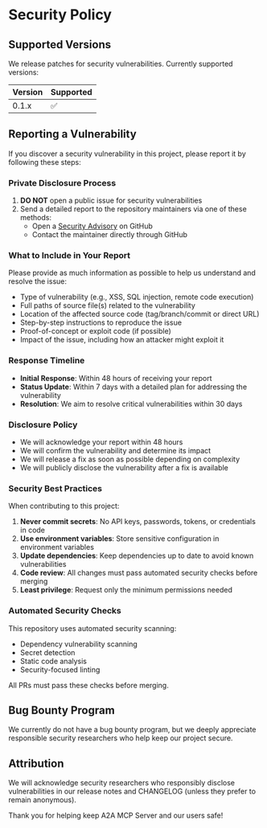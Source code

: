 # Security Policy

## Supported Versions

We release patches for security vulnerabilities. Currently supported versions:

| Version | Supported          |
| ------- | ------------------ |
| 0.1.x   | :white_check_mark: |

## Reporting a Vulnerability

If you discover a security vulnerability in this project, please report it by following these steps:

### Private Disclosure Process

1. **DO NOT** open a public issue for security vulnerabilities
2. Send a detailed report to the repository maintainers via one of these methods:
   - Open a [Security Advisory](https://github.com/Scarmonit/A2A/security/advisories/new) on GitHub
   - Contact the maintainer directly through GitHub

### What to Include in Your Report

Please provide as much information as possible to help us understand and resolve the issue:

- Type of vulnerability (e.g., XSS, SQL injection, remote code execution)
- Full paths of source file(s) related to the vulnerability
- Location of the affected source code (tag/branch/commit or direct URL)
- Step-by-step instructions to reproduce the issue
- Proof-of-concept or exploit code (if possible)
- Impact of the issue, including how an attacker might exploit it

### Response Timeline

- **Initial Response**: Within 48 hours of receiving your report
- **Status Update**: Within 7 days with a detailed plan for addressing the vulnerability
- **Resolution**: We aim to resolve critical vulnerabilities within 30 days

### Disclosure Policy

- We will acknowledge your report within 48 hours
- We will confirm the vulnerability and determine its impact
- We will release a fix as soon as possible depending on complexity
- We will publicly disclose the vulnerability after a fix is available

### Security Best Practices

When contributing to this project:

1. **Never commit secrets**: No API keys, passwords, tokens, or credentials in code
2. **Use environment variables**: Store sensitive configuration in environment variables
3. **Update dependencies**: Keep dependencies up to date to avoid known vulnerabilities
4. **Code review**: All changes must pass automated security checks before merging
5. **Least privilege**: Request only the minimum permissions needed

### Automated Security Checks

This repository uses automated security scanning:

- Dependency vulnerability scanning
- Secret detection
- Static code analysis
- Security-focused linting

All PRs must pass these checks before merging.

## Bug Bounty Program

We currently do not have a bug bounty program, but we deeply appreciate responsible security researchers who help keep our project secure.

## Attribution

We will acknowledge security researchers who responsibly disclose vulnerabilities in our release notes and CHANGELOG (unless they prefer to remain anonymous).

Thank you for helping keep A2A MCP Server and our users safe!
